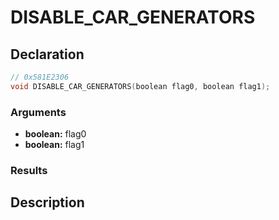# DISABLE_CAR_GENERATORS

## Declaration
```cpp
// 0x581E2306
void DISABLE_CAR_GENERATORS(boolean flag0, boolean flag1);
```

### Arguments
- **boolean:** flag0
- **boolean:** flag1

### Results

## Description
